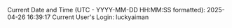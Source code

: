 Current Date and Time (UTC - YYYY-MM-DD HH:MM:SS formatted): 2025-04-26 16:39:17
Current User's Login: luckyaiman
